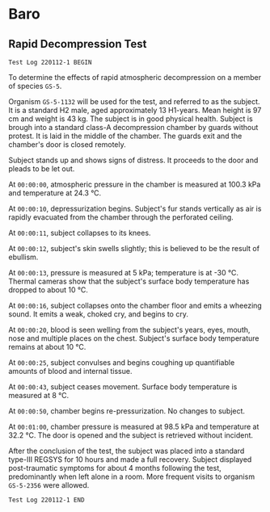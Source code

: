 <!-- v1.0.3 -->

# Baro

## Rapid Decompression Test

`Test Log 220112-1 BEGIN`

To determine the effects of rapid atmospheric decompression on a member of species `GS-5`.

Organism `GS-5-1132` will be used for the test, and referred to as the subject. It is a standard H2 male, aged approximately 13 H1-years. Mean height is 97 cm and weight is 43 kg. The subject is in good physical health.
Subject is brough into a standard class-A decompression chamber by guards without protest. It is laid in the middle of the chamber. The guards exit and the chamber's door is closed remotely.

Subject stands up and shows signs of distress. It proceeds to the door and pleads to be let out.

At `00:00:00`, atmospheric pressure in the chamber is measured at 100.3 kPa and temperature at 24.3 °C.

At `00:00:10`, depressurization begins. Subject's fur stands vertically as air is rapidly evacuated from the chamber through the perforated ceiling.

At `00:00:11`, subject collapses to its knees.

At `00:00:12`, subject's skin swells slightly; this is believed to be the result of ebullism.

At `00:00:13`, pressure is measured at 5 kPa; temperature is at -30 °C. Thermal cameras show that the subject's surface body temperature has dropped to about 10 °C.

At `00:00:16`, subject collapses onto the chamber floor and emits a wheezing sound. It emits a weak, choked cry, and begins to cry.

At `00:00:20`, blood is seen welling from the subject's years, eyes, mouth, nose and multiple places on the chest. Subject's surface body temperature remains at about 10 °C.

At `00:00:25`, subject convulses and begins coughing up quantifiable amounts of blood and internal tissue.

At `00:00:43`, subject ceases movement. Surface body temperature is measured at 8 °C.

At `00:00:50`, chamber begins re-pressurization. No changes to subject.

At `00:01:00`, chamber pressure is measured at 98.5 kPa and temperature at 32.2 °C. The door is opened and the subject is retrieved without incident.

After the conclusion of the test, the subject was placed into a standard type-III REGSYS for 10 hours and made a full recovery. Subject displayed post-traumatic symptoms for about 4 months following the test, predominantly when left alone in a room. More frequent visits to organism `GS-5-2356` were allowed.

`Test Log 220112-1 END`